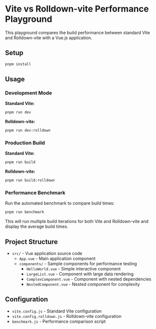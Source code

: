 # Vite vs Rolldown-vite Performance Playground

This playground compares the build performance between standard Vite and Rolldown-vite with a Vue.js application.

## Setup

```bash
pnpm install
```

## Usage

### Development Mode

**Standard Vite:**
```bash
pnpm run dev
```

**Rolldown-vite:**
```bash
pnpm run dev:rolldown
```

### Production Build

**Standard Vite:**
```bash
pnpm run build
```

**Rolldown-vite:**
```bash
pnpm run build:rolldown
```

### Performance Benchmark

Run the automated benchmark to compare build times:
```bash
pnpm run benchmark
```

This will run multiple build iterations for both Vite and Rolldown-vite and display the average build times.

## Project Structure

- `src/` - Vue application source code
  - `App.vue` - Main application component
  - `components/` - Sample components for performance testing
    - `HelloWorld.vue` - Simple interactive component
    - `LargeList.vue` - Component with large data rendering
    - `ComplexComponent.vue` - Component with nested dependencies
    - `NestedComponent.vue` - Nested component for complexity

## Configuration

- `vite.config.js` - Standard Vite configuration
- `vite.config.rolldown.js` - Rolldown-vite configuration
- `benchmark.js` - Performance comparison script
